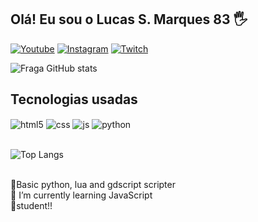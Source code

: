 ## Olá! Eu sou o Lucas S. Marques 83 🖐️

[![Youtube](https://img.shields.io/badge/YouTube-FF0000?style=for-the-badge&logo=youtube&logoColor=white)](https://www.youtube.com/channel/UCSmYPqkwLKaSOU13H-QVSUg)
[![Instagram](https://img.shields.io/badge/Instagram-E4405F?style=for-the-badge&logo=instagram&logoColor=white)]()
[![Twitch](https://img.shields.io/badge/Twitch-9146FF?style=for-the-badge&logo=twitch&logoColor=white)](https://www.twitch.tv/luscas_sm83)

![Fraga GitHub stats](https://github-readme-stats.vercel.app/api?username=luksr7&show_icons=true&theme=dracula&count_private=true)


## Tecnologias usadas

<div style="display: inline_block">
  <img align="center" alt="html5" src="https://img.shields.io/badge/HTML5-E34F26?style=for-the-badge&logo=html5&logoColor=white" />
  <img align="center" alt="css" src="https://img.shields.io/badge/CSS3-1572B6?style=for-the-badge&logo=css3&logoColor=white" />
  <img align="center" alt="js" src="https://img.shields.io/badge/JavaScript-F7DF1E?style=for-the-badge&logo=javascript&logoColor=black" />
  <img align="center" alt="python" src=https://img.shields.io/badge/Python-14354C?style=for-the-badge&logo=python&logoColor=white

</div><br/>
</div><br/>

![Top Langs](https://github-readme-stats.vercel.app/api/top-langs/?username=luksr7&hide_progress=true)

</div><br/>
📜Basic python, lua and gdscript scripter
</div><br/>
🌱 I’m currently learning JavaScript
</div><br/>
🚀student!!


